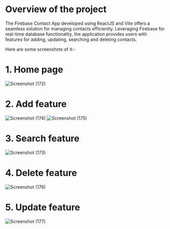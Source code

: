 # Overview of the project

The Firebase Contact App developed using ReactJS and Vite offers a seamless solution for managing contacts efficiently. Leveraging Firebase for real-time database functionality, the application provides users with features for adding, updating, searching and deleting contacts.

Here are some screenshots of it:-

# 1. Home page
![Screenshot (172)](https://github.com/VinaySoni04/Firebase-Contact-App/assets/98009479/a0e5b2a3-df2d-47e7-8764-52eec89d87c5)

# 2. Add feature
![Screenshot (174)](https://github.com/VinaySoni04/Firebase-Contact-App/assets/98009479/6bb18148-d38f-43e7-a079-6a248afb5a94) ![Screenshot (175)](https://github.com/VinaySoni04/Firebase-Contact-App/assets/98009479/a8beced6-d4f6-4ee7-bbe7-ed5f44beda9a)


# 3. Search feature
![Screenshot (173)](https://github.com/VinaySoni04/Firebase-Contact-App/assets/98009479/fe4233ac-f6cc-41ea-b6b2-6b70d44b6b66)

# 4. Delete feature
![Screenshot (176)](https://github.com/VinaySoni04/Firebase-Contact-App/assets/98009479/09e406ec-3f9e-4791-a1c3-af784757190d)

# 5. Update feature
![Screenshot (177)](https://github.com/VinaySoni04/Firebase-Contact-App/assets/98009479/3323c54c-70d2-44d0-bfb3-0173f5b7f791)
